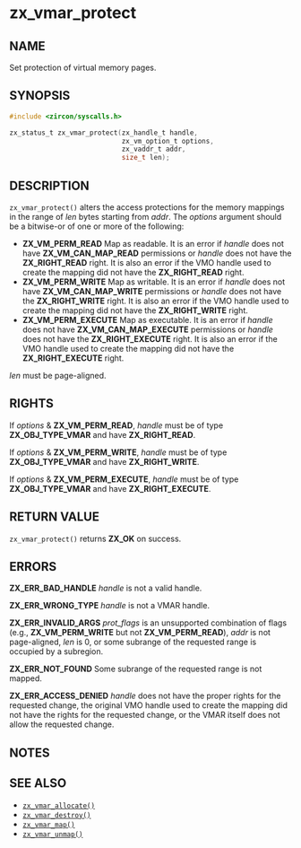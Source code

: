 # zx_vmar_protect

## NAME

<!-- Contents of this heading updated by update-docs-from-fidl, do not edit. -->

Set protection of virtual memory pages.

## SYNOPSIS

<!-- Contents of this heading updated by update-docs-from-fidl, do not edit. -->

```c
#include <zircon/syscalls.h>

zx_status_t zx_vmar_protect(zx_handle_t handle,
                            zx_vm_option_t options,
                            zx_vaddr_t addr,
                            size_t len);
```

## DESCRIPTION

`zx_vmar_protect()` alters the access protections for the memory mappings
in the range of *len* bytes starting from *addr*. The *options* argument should
be a bitwise-or of one or more of the following:

- **ZX_VM_PERM_READ**  Map as readable.  It is an error if *handle*
  does not have **ZX_VM_CAN_MAP_READ** permissions or *handle* does
  not have the **ZX_RIGHT_READ** right.  It is also an error if the VMO handle
  used to create the mapping did not have the **ZX_RIGHT_READ** right.
- **ZX_VM_PERM_WRITE**  Map as writable.  It is an error if *handle*
  does not have **ZX_VM_CAN_MAP_WRITE** permissions or *handle* does
  not have the **ZX_RIGHT_WRITE** right.  It is also an error if the VMO handle
  used to create the mapping did not have the **ZX_RIGHT_WRITE** right.
- **ZX_VM_PERM_EXECUTE**  Map as executable.  It is an error if *handle*
  does not have **ZX_VM_CAN_MAP_EXECUTE** permissions or *handle* does
  not have the **ZX_RIGHT_EXECUTE** right.  It is also an error if the VMO handle
  used to create the mapping did not have the **ZX_RIGHT_EXECUTE** right.

*len* must be page-aligned.

## RIGHTS

<!-- Contents of this heading updated by update-docs-from-fidl, do not edit. -->

If *options* & **ZX_VM_PERM_READ**, *handle* must be of type **ZX_OBJ_TYPE_VMAR** and have **ZX_RIGHT_READ**.

If *options* & **ZX_VM_PERM_WRITE**, *handle* must be of type **ZX_OBJ_TYPE_VMAR** and have **ZX_RIGHT_WRITE**.

If *options* & **ZX_VM_PERM_EXECUTE**, *handle* must be of type **ZX_OBJ_TYPE_VMAR** and have **ZX_RIGHT_EXECUTE**.

## RETURN VALUE

`zx_vmar_protect()` returns **ZX_OK** on success.

## ERRORS

**ZX_ERR_BAD_HANDLE**  *handle* is not a valid handle.

**ZX_ERR_WRONG_TYPE**  *handle* is not a VMAR handle.

**ZX_ERR_INVALID_ARGS**  *prot_flags* is an unsupported combination of flags
(e.g., **ZX_VM_PERM_WRITE** but not **ZX_VM_PERM_READ**), *addr* is
not page-aligned, *len* is 0, or some subrange of the requested range is
occupied by a subregion.

**ZX_ERR_NOT_FOUND**  Some subrange of the requested range is not mapped.

**ZX_ERR_ACCESS_DENIED**  *handle* does not have the proper rights for the
requested change, the original VMO handle used to create the mapping did not
have the rights for the requested change, or the VMAR itself does not allow
the requested change.

## NOTES

## SEE ALSO

 - [`zx_vmar_allocate()`]
 - [`zx_vmar_destroy()`]
 - [`zx_vmar_map()`]
 - [`zx_vmar_unmap()`]

<!-- References updated by update-docs-from-fidl, do not edit. -->

[`zx_vmar_allocate()`]: vmar_allocate.md
[`zx_vmar_destroy()`]: vmar_destroy.md
[`zx_vmar_map()`]: vmar_map.md
[`zx_vmar_unmap()`]: vmar_unmap.md
